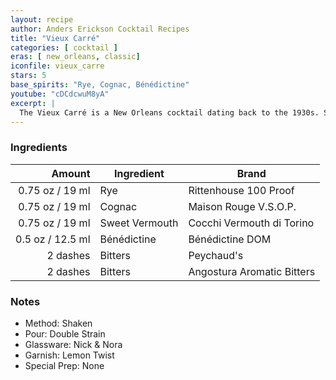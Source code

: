 ```yaml
---
layout: recipe
author: Anders Erickson Cocktail Recipes
title: "Vieux Carré"
categories: [ cocktail ]
eras: [ new_orleans, classic]
iconfile: vieux_carre
stars: 5
base_spirits: "Rye, Cognac, Bénédictine"
youtube: "cDCdcwuM8yA"
excerpt: |
  The Vieux Carré is a New Orleans cocktail dating back to the 1930s. See how rye, cognac and sweet vermouth create this well-balanced classic.
---
```


### Ingredients

|   Amount | Ingredient     | Brand                      |
| -------: | -------------- | -------------------------- |
|  0.75 oz / 19 ml | Rye            | Rittenhouse 100 Proof      |
|  0.75 oz / 19 ml | Cognac         | Maison Rouge V.S.O.P.      |
|  0.75 oz / 19 ml | Sweet Vermouth | Cocchi Vermouth di Torino  |
|   0.5 oz / 12.5 ml | Bénédictine    | Bénédictine DOM            |
| 2 dashes | Bitters        | Peychaud's                 |
| 2 dashes | Bitters        | Angostura Aromatic Bitters |

### Notes

- Method: Shaken
- Pour: Double Strain
- Glassware: Nick & Nora
- Garnish: Lemon Twist
- Special Prep: None
